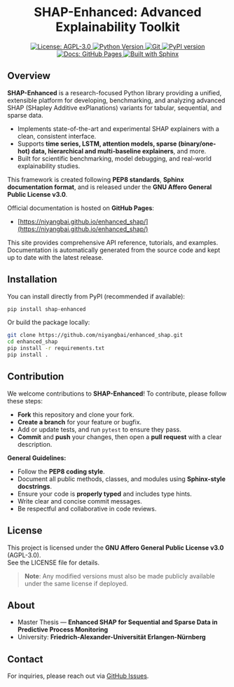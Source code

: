 <!-- SHAP-Enhanced: Advanced Explainability Toolkit -->

<div align="center">

# SHAP-Enhanced: Advanced Explainability Toolkit

<a href="https://www.gnu.org/licenses/agpl-3.0">
    <img src="https://img.shields.io/badge/License-AGPL%20v3-blue.svg?logo=open-source-initiative" alt="License: AGPL-3.0"/>
</a>
<a href="https://www.python.org/">
    <img src="https://img.shields.io/badge/Python-3.10%2B-blue.svg?logo=python" alt="Python Version"/>
</a>
<a href="https://git-scm.com/">
    <img src="https://img.shields.io/badge/Git-Repository-orange.svg?logo=git" alt="Git"/>
</a>
<a href="https://pypi.org/project/shap-enhanced/">
    <img src="https://img.shields.io/pypi/v/shap-enhanced.svg?logo=python&label=PyPI" alt="PyPI version"/>
</a>
<a href="https://niyangbai.github.io/enhanced_shap/">
    <img src="https://img.shields.io/badge/docs-GitHub%20Pages-brightgreen?logo=github" alt="Docs: GitHub Pages"/>
</a>
<a href="https://www.sphinx-doc.org/">
    <img src="https://img.shields.io/badge/built%20with-Sphinx-89e?logo=sphinx" alt="Built with Sphinx"/>
</a>


</div>


## Overview

**SHAP-Enhanced** is a research-focused Python library providing a unified, extensible platform for developing, benchmarking, and analyzing advanced SHAP (SHapley Additive exPlanations) variants for tabular, sequential, and sparse data.

- Implements state-of-the-art and experimental SHAP explainers with a clean, consistent interface.
- Supports **time series, LSTM, attention models, sparse (binary/one-hot) data, hierarchical and multi-baseline explainers**, and more.
- Built for scientific benchmarking, model debugging, and real-world explainability studies.

This framework is created following <b>PEP8 standards</b>, <b>Sphinx documentation format</b>, and is released under the <b>GNU Affero General Public License v3.0</b>.

Official documentation is hosted on **GitHub Pages**:

- [https://niyangbai.github.io/enhanced_shap/](https://niyangbai.github.io/enhanced_shap/)

This site provides comprehensive API reference, tutorials, and examples.
Documentation is automatically generated from the source code and kept up to date with the latest release.


## Installation

You can install directly from PyPI (recommended if available):

```sh
pip install shap-enhanced
```

Or build the package locally:

```sh
git clone https://github.com/niyangbai/enhanced_shap.git
cd enhanced_shap
pip install -r requirements.txt
pip install .
```

## Contribution

We welcome contributions to <b>SHAP-Enhanced</b>! To contribute, please follow these steps:

<ul>
    <li><b>Fork</b> this repository and clone your fork.</li>
    <li><b>Create a branch</b> for your feature or bugfix.</li>
    <li>Add or update tests, and run <code>pytest</code> to ensure they pass.</li>
    <li><b>Commit</b> and <b>push</b> your changes, then open a <b>pull request</b> with a clear description.</li>
</ul>

<b>General Guidelines:</b>
<ul>
    <li>Follow the <b>PEP8 coding style</b>.</li>
    <li>Document all public methods, classes, and modules using <b>Sphinx-style docstrings</b>.</li>
    <li>Ensure your code is <b>properly typed</b> and includes type hints.</li>
    <li>Write clear and concise commit messages.</li>
    <li>Be respectful and collaborative in code reviews.</li>
</ul>


## License

This project is licensed under the <b>GNU Affero General Public License v3.0</b> (AGPL-3.0).  
See the LICENSE file for details.

<blockquote>
    <b>Note</b>: Any modified versions must also be made publicly available under the same license if deployed.
</blockquote>

## About

<ul>
    <li>Master Thesis — <b>Enhanced SHAP for Sequential and Sparse Data in Predictive Process Monitoring</b></li>
    <li>University: <b>Friedrich-Alexander-Universität Erlangen-Nürnberg</b></li>
</ul>

## Contact

For inquiries, please reach out via <a href="https://github.com/niyangbai/enhanced_shap/issues">GitHub Issues</a>.
